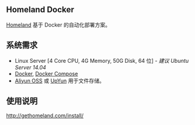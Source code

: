 Homeland Docker
-----------------

[Homeland](http://gethomeland.com) 基于 Docker 的自动化部署方案。

## 系统需求 

- Linux Server [4 Core CPU, 4G Memory, 50G Disk, 64 位] - _建议 Ubuntu Server 14.04_
- [Docker](https://www.docker.com/), [Docker Compose](https://docs.docker.com/compose/)
- [Aliyun OSS](https://www.aliyun.com/product/oss) 或 [UpYun](https://www.upyun.com) 用于文件存储。

## 使用说明

http://gethomeland.com/install/
